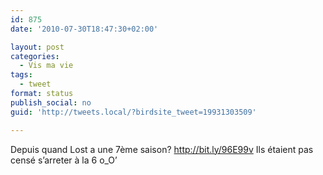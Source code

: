 ```yaml
---
id: 875
date: '2010-07-30T18:47:30+02:00'

layout: post
categories:
  - Vis ma vie
tags:
  - tweet
format: status
publish_social: no
guid: 'http://tweets.local/?birdsite_tweet=19931303509'

---
```


Depuis quand Lost a une 7ème saison? http://bit.ly/96E99v Ils étaient pas censé s’arreter à la 6 o\_O’